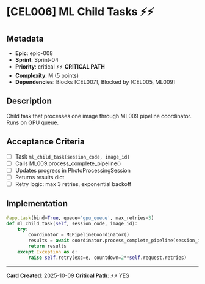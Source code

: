 # [CEL006] ML Child Tasks ⚡⚡

## Metadata

- **Epic**: epic-008
- **Sprint**: Sprint-04
- **Priority**: critical ⚡⚡ **CRITICAL PATH**
- **Complexity**: M (5 points)
- **Dependencies**: Blocks [CEL007], Blocked by [CEL005, ML009]

## Description

Child task that processes one image through ML009 pipeline coordinator. Runs on GPU queue.

## Acceptance Criteria

- [ ] Task `ml_child_task(session_code, image_id)`
- [ ] Calls ML009.process_complete_pipeline()
- [ ] Updates progress in PhotoProcessingSession
- [ ] Returns results dict
- [ ] Retry logic: max 3 retries, exponential backoff

## Implementation

```python
@app.task(bind=True, queue='gpu_queue', max_retries=3)
def ml_child_task(self, session_code, image_id):
    try:
        coordinator = MLPipelineCoordinator()
        results = await coordinator.process_complete_pipeline(session_id, image_path)
        return results
    except Exception as e:
        raise self.retry(exc=e, countdown=2**self.request.retries)
```

---
**Card Created**: 2025-10-09
**Critical Path**: ⚡⚡ YES
